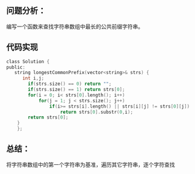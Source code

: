 ## 问题分析： 
编写一个函数来查找字符串数组中最长的公共前缀字符串。


## 代码实现
```c
class Solution {
public:
   string longestCommonPrefix(vector<string>& strs) { 
      int i,j;
        if(strs.size() == 0) return "";  
        if(strs.size() == 1) return strs[0];  
        for(i = 0; i< strs[0].length(); i++)  
            for(j = 1; j < strs.size(); j++)  
                if(i>= strs[i].length() || strs[i][j] != strs[0][j])  
                    return strs[0].substr(0,i);   
        return strs[0];   
    }       
    };
```
## 总结：
将字符串数组中的第一个字符串为基准，遍历其它字符串，逐个字符查找